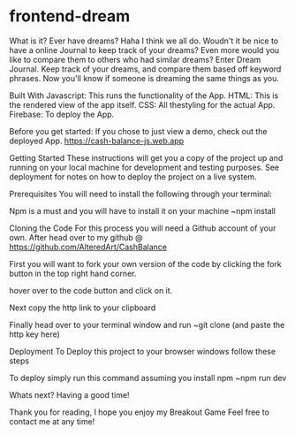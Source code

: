 # frontend-dream
What is it? Ever have dreams? Haha I think we all do. Woudn't it be nice to have a online Journal to keep track of your dreams? Even more would you like to compare them to others who had similar dreams? Enter Dream Journal. Keep track of your dreams, and compare them based off keyword phrases. Now you'll know if someone is dreaming the same things as you. 

Built With Javascript: This runs the functionality of the App. HTML: This is the rendered view of the app itself. CSS: All thestyling for the actual App. Firebase: To deploy the App.

Before you get started: If you chose to just view a demo, check out the deployed App. https://cash-balance-js.web.app

Getting Started These instructions will get you a copy of the project up and running on your local machine for development and testing purposes. See deployment for notes on how to deploy the project on a live system.

Prerequisites
You will need to install the following through your terminal:

Npm is a must and you will have to install it on your machine ~npm install

Cloning the Code For this process you will need a Github account of your own. After head over to my github @ https://github.com/AlteredArt/CashBalance

First you will want to fork your own version of the code by clicking the fork button in the top right hand corner.

hover over to the code button and click on it.

Next copy the http link to your clipboard

Finally head over to your terminal window and run ~git clone (and paste the http key here)

Deployment To Deploy this project to your browser windows follow these steps

To deploy simply run this command assuming you install npm ~npm run dev

Whats next? Having a good time!

Thank you for reading, I hope you enjoy my Breakout Game Feel free to contact me at any time!
